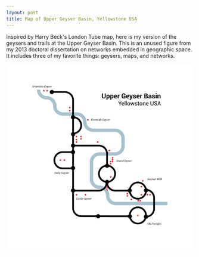 ```yaml
---
layout: post
title: Map of Upper Geyser Basin, Yellowstone USA
---
```


Inspired by Harry Beck's London Tube map, here is my version of the geysers and trails at the Upper Geyser Basin. This is an unused figure from my 2013
doctoral dissertation on networks embedded in geographic space. It includes three of my favorite things: geysers, maps, and networks.

<img src="/public/posts/beckfaithful.png">

